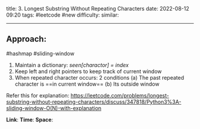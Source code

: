 title: 3. Longest Substring Without Repeating Characters
date: 2022-08-12 09:20
tags: #leetcode #new
difficulty:
similar: 

---
## Approach:
#hashmap #sliding-window
1. Maintain a dictionary: *seen\[charactor] = index*
2. Keep left and right pointers to keep track of current window
3. When repeated character occurs: 2 conditions
	(a) The past repeated character is ==in current window==
	(b) Its outside window

Refer this for explanation:
https://leetcode.com/problems/longest-substring-without-repeating-characters/discuss/347818/Python3%3A-sliding-window-O(N)-with-explanation

**Link**: 
**Time**:
**Space**: 